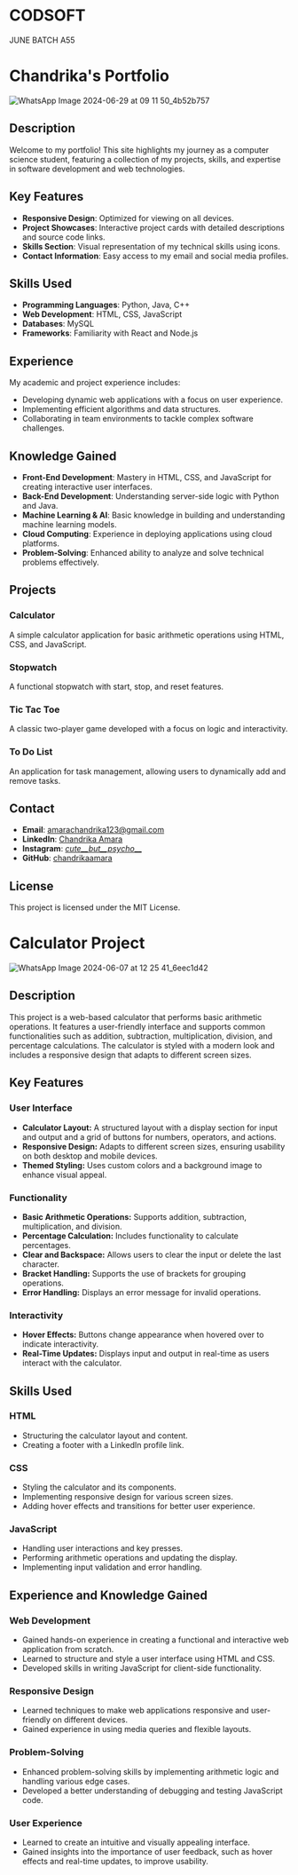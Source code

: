 # CODSOFT
 JUNE BATCH A55

 # Chandrika's Portfolio

 ![WhatsApp Image 2024-06-29 at 09 11 50_4b52b757](https://github.com/chandrikaamara/CODSOFT/assets/168979438/5f74008c-ce4b-46f4-b3bb-b24a529c85fa)



## Description

Welcome to my portfolio! This site highlights my journey as a computer science student, featuring a collection of my projects, skills, and expertise in software development and web technologies.

## Key Features

- **Responsive Design**: Optimized for viewing on all devices.
- **Project Showcases**: Interactive project cards with detailed descriptions and source code links.
- **Skills Section**: Visual representation of my technical skills using icons.
- **Contact Information**: Easy access to my email and social media profiles.

## Skills Used

- **Programming Languages**: Python, Java, C++
- **Web Development**: HTML, CSS, JavaScript
- **Databases**: MySQL
- **Frameworks**: Familiarity with React and Node.js

## Experience

My academic and project experience includes:

- Developing dynamic web applications with a focus on user experience.
- Implementing efficient algorithms and data structures.
- Collaborating in team environments to tackle complex software challenges.

## Knowledge Gained

- **Front-End Development**: Mastery in HTML, CSS, and JavaScript for creating interactive user interfaces.
- **Back-End Development**: Understanding server-side logic with Python and Java.
- **Machine Learning & AI**: Basic knowledge in building and understanding machine learning models.
- **Cloud Computing**: Experience in deploying applications using cloud platforms.
- **Problem-Solving**: Enhanced ability to analyze and solve technical problems effectively.

## Projects

### Calculator
A simple calculator application for basic arithmetic operations using HTML, CSS, and JavaScript.

### Stopwatch
A functional stopwatch with start, stop, and reset features.

### Tic Tac Toe
A classic two-player game developed with a focus on logic and interactivity.

### To Do List
An application for task management, allowing users to dynamically add and remove tasks.

## Contact

- **Email**: amarachandrika123@gmail.com
- **LinkedIn**: [Chandrika Amara](https://www.linkedin.com/in/chandrika-amara/)
- **Instagram**: [_cute__but__psycho___](https://www.instagram.com/_cute__but__psycho___/)
- **GitHub**: [chandrikaamara](https://github.com/chandrikaamara)

## License

This project is licensed under the MIT License.

# Calculator Project

![WhatsApp Image 2024-06-07 at 12 25 41_6eec1d42](https://github.com/chandrikaamara/CODSOFT/assets/168979438/bb0505ae-66a0-403f-beab-164ec4ff2846)


## Description
This project is a web-based calculator that performs basic arithmetic operations. It features a user-friendly interface and supports common functionalities such as addition, subtraction, multiplication, division, and percentage calculations. The calculator is styled with a modern look and includes a responsive design that adapts to different screen sizes.

## Key Features

### User Interface

- **Calculator Layout:** A structured layout with a display section for input and output and a grid of buttons for numbers, operators, and actions.
- **Responsive Design:** Adapts to different screen sizes, ensuring usability on both desktop and mobile devices.
- **Themed Styling:** Uses custom colors and a background image to enhance visual appeal.

### Functionality

- **Basic Arithmetic Operations:** Supports addition, subtraction, multiplication, and division.
- **Percentage Calculation:** Includes functionality to calculate percentages.
- **Clear and Backspace:** Allows users to clear the input or delete the last character.
- **Bracket Handling:** Supports the use of brackets for grouping operations.
- **Error Handling:** Displays an error message for invalid operations.

### Interactivity

- **Hover Effects:** Buttons change appearance when hovered over to indicate interactivity.
- **Real-Time Updates:** Displays input and output in real-time as users interact with the calculator.

## Skills Used

### HTML

- Structuring the calculator layout and content.
- Creating a footer with a LinkedIn profile link.

### CSS

- Styling the calculator and its components.
- Implementing responsive design for various screen sizes.
- Adding hover effects and transitions for better user experience.

### JavaScript

- Handling user interactions and key presses.
- Performing arithmetic operations and updating the display.
- Implementing input validation and error handling.

## Experience and Knowledge Gained

### Web Development

- Gained hands-on experience in creating a functional and interactive web application from scratch.
- Learned to structure and style a user interface using HTML and CSS.
- Developed skills in writing JavaScript for client-side functionality.

### Responsive Design

- Learned techniques to make web applications responsive and user-friendly on different devices.
- Gained experience in using media queries and flexible layouts.

### Problem-Solving

- Enhanced problem-solving skills by implementing arithmetic logic and handling various edge cases.
- Developed a better understanding of debugging and testing JavaScript code.

### User Experience

- Learned to create an intuitive and visually appealing interface.
- Gained insights into the importance of user feedback, such as hover effects and real-time updates, to improve usability.
